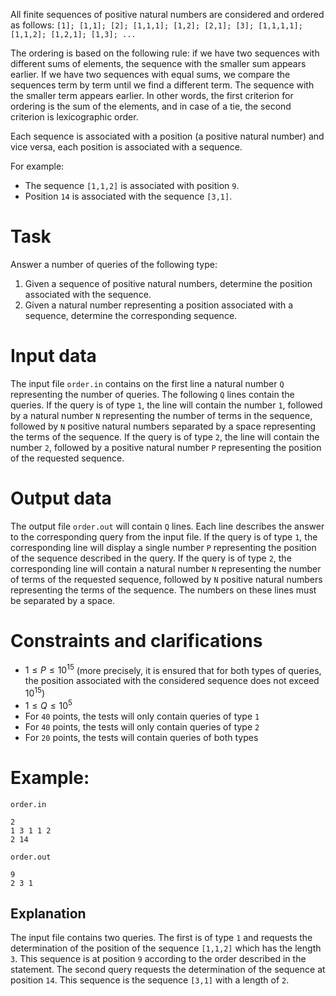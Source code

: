 
All finite sequences of positive natural numbers are considered and ordered as follows:
`[1]; [1,1]; [2]; [1,1,1]; [1,2]; [2,1]; [3]; [1,1,1,1]; [1,1,2]; [1,2,1]; [1,3]; ...`

The ordering is based on the following rule: if we have two sequences with different sums of elements, the sequence with the smaller sum appears earlier. If we have two sequences with equal sums, we compare the sequences term by term until we find a different term. The sequence with the smaller term appears earlier. In other words, the first criterion for ordering is the sum of the elements, and in case of a tie, the second criterion is lexicographic order.

Each sequence is associated with a position (a positive natural number) and vice versa, each position is associated with a sequence.

For example:
- The sequence `[1,1,2]` is associated with position `9`.
- Position `14` is associated with the sequence `[3,1]`.

# Task
Answer a number of queries of the following type:
1. Given a sequence of positive natural numbers, determine the position associated with the sequence.
2. Given a natural number representing a position associated with a sequence, determine the corresponding sequence.

# Input data
The input file `order.in` contains on the first line a natural number `Q` representing the number of queries.
The following `Q` lines contain the queries.
If the query is of type `1`, the line will contain the number `1`, followed by a natural number `N` representing the number of terms in the sequence, followed by `N` positive natural numbers separated by a space representing the terms of the sequence.
If the query is of type `2`, the line will contain the number `2`, followed by a positive natural number `P` representing the position of the requested sequence.

# Output data
The output file `order.out` will contain `Q` lines. Each line describes the answer to the corresponding query from the input file.
If the query is of type `1`, the corresponding line will display a single number `P` representing the position of the sequence described in the query.
If the query is of type `2`, the corresponding line will contain a natural number `N` representing the number of terms of the requested sequence, followed by `N` positive natural numbers representing the terms of the sequence. The numbers on these lines must be separated by a space.

# Constraints and clarifications
* $1 \leq P \leq 10^{15}$ (more precisely, it is ensured that for both types of queries, the position associated with the considered sequence does not exceed $10^{15}$)
* $1 \leq Q \leq 10^5$
* For `40` points, the tests will only contain queries of type `1`
* For `40` points, the tests will only contain queries of type `2`
* For `20` points, the tests will contain queries of both types

# Example:

`order.in`
```
2
1 3 1 1 2
2 14
```

`order.out`
```
9
2 3 1
```

Explanation
---

The input file contains two queries. The first is of type `1` and requests the determination of the position of the sequence `[1,1,2]` which has the length `3`. This sequence is at position `9` according to the order described in the statement. The second query requests the determination of the sequence at position `14`. This sequence is the sequence `[3,1]` with a length of `2`.
